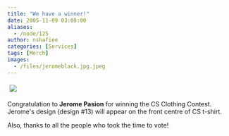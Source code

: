 ```yaml
---
title: "We have a winner!"
date: 2005-11-09 03:08:00
aliases:
  - /node/125
author: nshafiee
categories: [Services]
tags: [Merch]
images:
  - /files/jeromeblack.jpg.jpeg
---
```


<div class="field field-name-body field-type-text-with-summary field-label-hidden"><div class="field-items"><div class="field-item even"><p><img src="/files/jeromeblack.jpg.jpeg" vspace="5" hspace="5"></p>
<p>Congratulation to <b>Jerome Pasion</b> for winning the CS Clothing Contest. Jerome&apos;s design (design #13) will appear on the front centre of CS t-shirt. </p>
<p>Also, thanks to all the people who took the time to vote!</p>
</div></div></div>    <footer>
          </footer>
